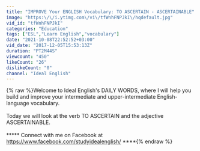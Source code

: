 ```yaml
---
title: "IMPROVE Your ENGLISH Vocabulary: TO ASCERTAIN - ASCERTAINABLE"
image: "https:\/\/i.ytimg.com\/vi\/tfWnhFNPJkI\/hqdefault.jpg"
vid_id: "tfWnhFNPJkI"
categories: "Education"
tags: ["ESL","Learn English","vocabulary"]
date: "2021-10-08T22:52:52+03:00"
vid_date: "2017-12-05T15:53:13Z"
duration: "PT2M44S"
viewcount: "450"
likeCount: "26"
dislikeCount: "0"
channel: "Ideal English"
---
```

{% raw %}Welcome to Ideal English's DAILY WORDS, where I will help you build and improve your intermediate and upper-intermediate English-language vocabulary.<br /><br />Today we will look at the verb TO ASCERTAIN and the adjective ASCERTAINABLE.<br /><br /> ***** Connect with me on Facebook at <a rel="nofollow" target="blank" href="https://www.facebook.com/studyidealenglish/">https://www.facebook.com/studyidealenglish/</a> ****{% endraw %}
